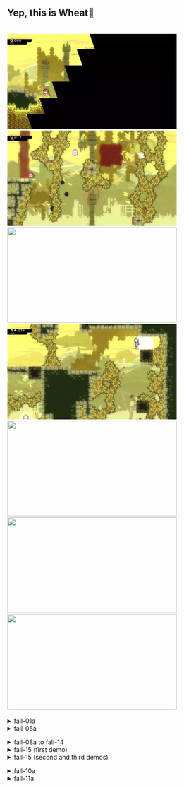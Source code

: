 ## Yep, this is Wheat🌾
  \
 <img src="https://github.com/wpxtmvpsxm/glyph/blob/main/images/Wheat-1.webp" width="384" height="216"/>
 <img src="https://github.com/wpxtmvpsxm/glyph/blob/main/images/Wheat-2.webp" width="384" height="216"/>
 <img src="https://github.com/wpxtmvpsxm/glyph/blob/main/images/Wheat-3.webp" width="384" height="216"/>
 <img src="https://github.com/wpxtmvpsxm/glyph/blob/main/images/Wheat-4.webp" width="384" height="216"/>
 <img src="https://github.com/wpxtmvpsxm/glyph/blob/main/images/Wheat-5.webp" width="384" height="216"/>
 <img src="https://github.com/wpxtmvpsxm/glyph/blob/main/images/Wheat-7.webp" width="384" height="216"/>
 <img src="https://github.com/wpxtmvpsxm/glyph/blob/main/images/Wheat-8.webp" width="384" height="216"/>
 
 
   <details>
   <summary>fall-01a</summary>
      
   ![gif](https://github.com/wpxtmvpsxm/glyph/blob/main/images/Wheat-1.webp)
   \
Doing the demohyper upright with a dashjump bind will make the start much easier, though it is still essential to jump very late on the demohyper. The trick to this room is to not buffer your dashes. You'll generally be breaking blocks in the frames after a dash has ended but you're still "sort of" dashing, which lets you enter dreamblocks and break blocks.  
  
  In the next room, be sure to buffer your climbjumps and demohyper on the moving block *before* it starts to move. The place to land before the demohyper is tricky at first but can be 100% consistent.
 </details>
 
   <details>
  <summary>fall-05a</summary>
  
   ![gif](https://github.com/wpxtmvpsxm/glyph/blob/main/images/Wheat-2.webp)  
   \
   ![cue](https://i.imgur.com/xosp2c1.png)
   \
  Try to buffer climbjumps to not activate the block until you hit the spring. Don't buffer the upleft dash or you  will hit the spring again. Demohyper quickly after you land. Don't worry about extending the demohyper, just get enough distance to reach the end. If you aren't high enough you can still touch the portal below the platform which will set your respawn to the end of the room.
    </details>
 
   <details>
   <summary>fall-08a to fall-14</summary>
      
   ![gif](https://github.com/wpxtmvpsxm/glyph/blob/main/images/Wheat-3.webp)
   \
   ![cue](https://i.imgur.com/NXRt0Jm.png)
   \
The ultra at the start of this gif should be very hard to die to.   
  For the RCB, stand in front of the tree in the background, do a demohyper and then an upleft demo. You need a bit more height to get it consistently so don't jump on the last frame of your dash for the demohyper.
In the next room, buffer a right climbjump, making sure to hold jump down and not just tap it (so the buffer goes through) and be ready to upright. 
You shouldn't expect 100% consistency on this strat but it costs very little to lose. 
The strat to use if you miss the RCB is this:
  \
  ![gif](https://github.com/wpxtmvpsxm/glyph/blob/main/images/Wheat-backupbhop.webp)
  
  
</details>
 
   <details>
   <summary>fall-15 (first demo)</summary>
     
   ![gif](https://github.com/wpxtmvpsxm/glyph/blob/main/images/Wheat-4.webp)
   \
   ![cue](https://i.imgur.com/WJTXnc4.png)
   \
   This demo is very worth pausebuffering as it skips an entire room. There is a weird pauseless 5jump setup you can copy from TGH's 10:56 if you are interested, but the pause buffer setup is as follows: 
  - Jump above the building in the background
  - Slow-fall and pause buffer until the **second frame** that Maddy's feet touch the building (the red line in the cue)
  - Buffer demo.
 </details>
 
   <details>
     
   <summary>fall-15 (second and third demos)</summary>
      
   ![gif](https://github.com/wpxtmvpsxm/glyph/blob/main/images/Wheat-5.webp)
   \
The disadvantage of the previous is that you don't set your respawn point for the second half of the room, but luckily there is a demo which is easier than the casual strat with the correct setup, and usually impossible without (yay for subpixels!!).
  - Dash into the ceiling to bonk your head (this works with either of the two ceilings above you)
  - fall down (**don't fastfall**) into the pink dash crystal
  - Buffer an updash as you touch the crystal
  - At the peak of your dash (don't buffer this), demodash left.
  
The setup for the third demo is a full height reverse super, holding jump right up until you start pausing. A faster alternative is to fall and then left dash directly to the dash crystal. You should still get a 1f window.
    \
   ![cue](https://i.imgur.com/CI2j2qz.png)
     </details>


  <details>
  
  
   <summary>fall-10a</summary>
      
   ![gif](https://github.com/wpxtmvpsxm/glyph/blob/main/images/Wheat-7.webp)
   \
Hold up to climb onto/over the block and immediately wavedash. You don't need to extend it because of the double dash. Make sure to jump late on the demohyper to make it to the next block.
 </details>
 
  <details>
  
  
   <summary>fall-11a</summary>
      
   ![gif](https://github.com/wpxtmvpsxm/glyph/blob/main/images/Wheat-8.webp)
   \

Aiming the down diags is the most important thing here, give yourself enough room to extend the hyper because you don't have time to readjust. Buffer the dashes for the hypers.
 </details>
 
